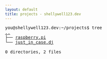 ```yaml
---
layout: default
title: projects - shellywell123.dev
---
```

<pre>
you@shellywell123.dev:~/projects$ tree
<a href="../index.html">..</a>
├── <a href="./pi-craft.html">raspberry.pi</a>
└── <a href="./beats-case.html">just_in_case.dj</a>

0 directories, 2 files
</pre>